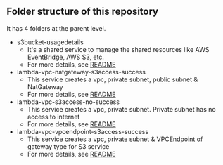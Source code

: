 ## Folder structure of this repository

It has 4 folders at the parent level.

- s3bucket-usagedetails 
  - It's a shared service to manage the shared resources like AWS EventBridge, AWS S3, etc.
  - For more details, see [README](./s3bucket-usagedetails/README.md)
- lambda-vpc-natgateway-s3access-success
  - This service creates a vpc, private subnet, public subnet & NatGateway
  - For more details, see [README](./lambda-vpc-natgateway-s3access-success/README.md)
- lambda-vpc-s3access-no-success
  - This service creates a vpc, private subnet. Private subnet has no access to internet
  - For more details, see [README](./lambda-vpc-s3acess-no-success/README.md)
- lambda-vpc-vpcendpoint-s3access-success
  - This service creates a vpc, private subnet & VPCEndpoint of gateway type for S3 service
  - For more details, see [README](./lambda-vpc-vpcendpoint-s3access-success/README.md)